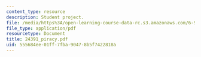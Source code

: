 ```yaml
---
content_type: resource
description: Student project.
file: /media/https%3A/open-learning-course-data-rc.s3.amazonaws.com/6-901-inventions-and-patents-fall-2005/555684ee01ff7fba90478b5f7422818a_24391_piracy.pdf
file_type: application/pdf
resourcetype: Document
title: 24391_piracy.pdf
uid: 555684ee-01ff-7fba-9047-8b5f7422818a
---
```

